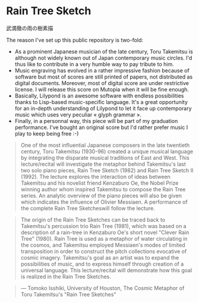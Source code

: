 Rain Tree Sketch
================

武満徹の雨の樹素描

The reason I've set up this public repository is two-fold:
 * As a prominent Japanese musician of the late century, Toru Takemitsu is although not widely known out of Japan contemporary music circles. I'd thus like to contribute in a very humble way to pay tribute to him.
 * Music engraving has evolved in a rather impressive fashion because of software but most of scores are still printed of papers, not distributed as digital documents. Moreover, most of digital score are under restrictive license. I will release this score on Mutopia when it will be fine enough.
 * Basically, Lilypond is an awesome software with endless possibilities thanks to Lisp-based music-specific language. It's a great opportunity for an in-depth understanding of Lilypond to let it face up contemporary music which uses very peculiar « glyph grammar ».
 * Finally, in a personnal way, this piece will be part of my graduation performance. I've bought an original score but I'd rather prefer music I play to keep being free :-)

> One of the most influential Japanese composers in the late twentieth century, Toru Takemitsu (1930-96) created a unique musical language by integrating the disparate musical traditions of East and West. This lecture/recital will investigate the metaphor behind Takemitsu's last two solo piano pieces, Rain Tree Sketch (1982) and Rain Tree Sketch II (1992). The lecture explores the interaction of ideas between Takemitsu and his novelist friend Kenzaburo Oe, the Nobel Prize winning author whom inspired Takemitsu to compose the Rain Tree series. An analytic overview of the piano pieces will also be given which indicates the influence of Olivier Messiaen. A performance of the complete Rain Tree Sketcheswill follow the lecture.

> The origin of the Rain Tree Sketches can be traced back to Takemitsu's percussion trio Rain Tree (1981), which was based on a description of a rain-tree in Kenzaburo Oe's short novel "Clever Rain Tree" (1980). Rain Tree is used as a metaphor of water circulating in the cosmos, and Takemitsu employed Messiaen's modes of limited transposition in order to construct the pitch collections evocative of cosmic imagery. Takemitsu's goal as an artist was to expand the possibilities of music, and to express himself through creation of a universal language. This lecture/recital will demonstrate how this goal is realized in the Rain Tree Sketches.

> — Tomoko Isshiki, University of Houston, The Cosmic Metaphor of Toru Takemitsu's "Rain Tree Sketches"
